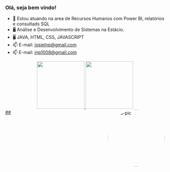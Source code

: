 ### Olá, seja bem vindo!

- 💼 Estou atuando na area de Recursos Humanos com Power BI, relatórios e consultads SQL
- 🖥️ Análise e Desenvolvimento de Sistemas na Estácio.
- 🖥️ JAVA, HTML, CSS, JAVASCRIPT
- 📫 E-mail: josielnp@gmail.com
- 📫 E-mail: jnp1008@gmail.com


<div align="center">
  <a href="https://github.com/josielnp">
  <img height="150em" src="https://github-readme-stats.vercel.app/api?username=josielnp&show_icons=true&theme=highcontrast&include_all_commits=true&count_private=true"/>
  <img height="150em" src="https://github-readme-stats.vercel.app/api/top-langs/?username=josielnp&layout=compact&langs_count=7&theme=highcontrast"/>
    </div>
   ##
  <img align="right" alt="Rafa-pic" height="180" style="border-radius:100px;" src="https://c.tenor.com/AWTRfDyw-JMAAAAd/rock-and-roll-ramones.gif">

                                                                                  
                                                                                
